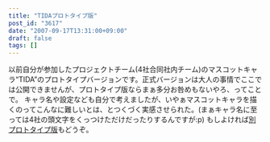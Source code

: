 ```yaml
---
title: "TIDAプロトタイプ版"
post_id: "3617"
date: "2007-09-17T13:31:00+09:00"
draft: false
tags: []
---
```



以前自分が参加したプロジェクトチーム(4社合同社内チーム)のマスコットキャラ“TIDA”のプロトタイプバージョンです。正式バージョンは大人の事情でここでは公開できませんが、プロトタイプ版ならまぁ多分お咎めもないやろ、ってことで。 キャラ名や設定なども自分で考えましたが、いやぁマスコットキャラを描くのってこんなに難しいとは、とつくづく実感させられた。(まぁキャラ名に至っては4社の頭文字をくっつけただけだったりするんですが:p)  もしよければ[別プロトタイプ版](/wp-content/uploads/2013/11/tida_p3.jpg)もどうぞ。

